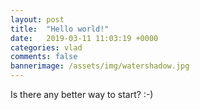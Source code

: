 ```yaml
---
layout: post
title:  "Hello world!"
date:   2019-03-11 11:03:19 +0000
categories: vlad
comments: false
bannerimage: /assets/img/watershadow.jpg
---
```

Is there any better way to start? :-)
